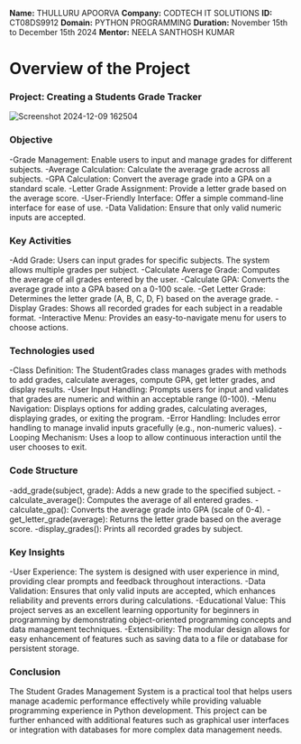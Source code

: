 **Name:** THULLURU APOORVA
**Company:** CODTECH IT SOLUTIONS
**ID:** CT08DS9912
**Domain:** PYTHON PROGRAMMING
**Duration:** November 15th to December 15th 2024
**Mentor:** NEELA SANTHOSH KUMAR


# Overview of the Project

### Project: Creating a Students Grade Tracker

![Screenshot 2024-12-09 162504](https://github.com/user-attachments/assets/bf4ac11a-62bf-4c41-bcf7-06d14e054ae6)



### Objective
-Grade Management: Enable users to input and manage grades for different subjects.
-Average Calculation: Calculate the average grade across all subjects.
-GPA Calculation: Convert the average grade into a GPA on a standard scale.
-Letter Grade Assignment: Provide a letter grade based on the average score.
-User-Friendly Interface: Offer a simple command-line interface for ease of use.
-Data Validation: Ensure that only valid numeric inputs are accepted.

### Key Activities

-Add Grade: Users can input grades for specific subjects.
            The system allows multiple grades per subject.
-Calculate Average Grade: Computes the average of all grades entered by the user.
-Calculate GPA: Converts the average grade into a GPA based on a 0-100 scale.
-Get Letter Grade: Determines the letter grade (A, B, C, D, F) based on the average grade.
-Display Grades: Shows all recorded grades for each subject in a readable format.
-Interactive Menu: Provides an easy-to-navigate menu for users to choose actions.

### Technologies used
-Class Definition: The StudentGrades class manages grades with methods to add grades, calculate averages, compute GPA, get letter grades, and display results.
-User Input Handling: Prompts users for input and validates that grades are numeric and within an acceptable range (0-100).
-Menu Navigation: Displays options for adding grades, calculating averages, displaying grades, or exiting the program.
-Error Handling: Includes error handling to manage invalid inputs gracefully (e.g., non-numeric values).
-Looping Mechanism: Uses a loop to allow continuous interaction until the user chooses to exit.

### Code Structure
-add_grade(subject, grade): Adds a new grade to the specified subject.
-calculate_average(): Computes the average of all entered grades.
-calculate_gpa(): Converts the average grade into GPA (scale of 0-4).
-get_letter_grade(average): Returns the letter grade based on the average score.
-display_grades(): Prints all recorded grades by subject.

### Key Insights
-User Experience: The system is designed with user experience in mind, providing clear prompts and feedback throughout interactions.
-Data Validation: Ensures that only valid inputs are accepted, which enhances reliability and prevents errors during calculations.
-Educational Value: This project serves as an excellent learning opportunity for beginners in programming by demonstrating object-oriented programming concepts and data management techniques.
-Extensibility: The modular design allows for easy enhancement of features such as saving data to a file or database for persistent storage.

### Conclusion
The Student Grades Management System is a practical tool that helps users manage academic performance effectively while providing valuable programming experience in Python development. This project can be further enhanced with additional features such as graphical user interfaces or integration with databases for more complex data management needs.
